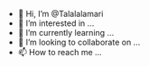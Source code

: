 - 👋 Hi, I’m @Talalalamari
- 👀 I’m interested in ...
- 🌱 I’m currently learning ...
- 💞️ I’m looking to collaborate on ...
- 📫 How to reach me ...

<!---
Talalalamari/Talalalamari is a ✨ special ✨ repository because its `README.md` (this file) appears on your GitHub profile.
You can click the Preview link to take a look at your changes.
--->
